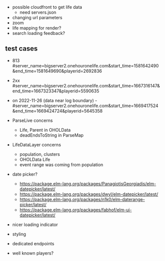 - possible cloudfront to get life data
  - need servers.json
- changing url parameters
- zoom
- life mapping for render?
- search loading feedback?

## test cases
 - 813 #server_name=bigserver2.onehouronelife.com&start_time=1581642490&end_time=1581649690&playerid=2692836
 - 2xx #server_name=bigserver2.onehouronelife.com&start_time=1667316147&end_time=1667323347&playerid=5590635
 - on 2022-11-26 (data near log boundary) - #server_name=bigserver2.onehouronelife.com&start_time=1669417524&end_time=1669424724&playerid=5645358

- ParseLive concerns
  - Life, Parent in OHOLData
  - deadEndsToString in ParseMap
- LifeDataLayer concerns
  - population, clusters
  - OHOLData Life
  - event range was coming from population

- date picker?
  - https://package.elm-lang.org/packages/PanagiotisGeorgiadis/elm-datepicker/latest/
  - https://package.elm-lang.org/packages/dwyl/elm-datepicker/latest/
  - https://package.elm-lang.org/packages/n1k0/elm-daterange-picker/latest/
  - https://package.elm-lang.org/packages/fabhof/elm-ui-datepicker/latest/

- nicer loading indicator
- styling
- dedicated endpoints
- well known players?
